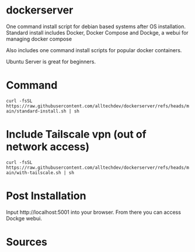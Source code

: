 # dockerserver
One command install script for debian based systems after OS installation. Standard install includes Docker, Docker Compose and Dockge, a webui for managing docker compose

Also includes one command install scripts for popular docker containers.

Ubuntu Server is great for beginners.

# Command
`curl -fsSL https://raw.githubusercontent.com/alltechdev/dockerserver/refs/heads/main/standard-install.sh | sh`

# Include Tailscale vpn (out of network access)
`curl -fsSL https://raw.githubusercontent.com/alltechdev/dockerserver/refs/heads/main/with-tailscale.sh | sh`

# Post Installation
Input http://localhost:5001 into your browser. From there you can access Dockge webui.

# Sources
